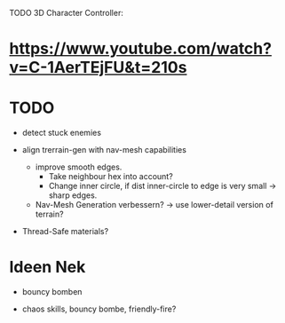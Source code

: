 TODO
3D Character Controller:

# https://www.youtube.com/watch?v=C-1AerTEjFU&t=210s

# TODO

- detect stuck enemies

- align trerrain-gen with nav-mesh capabilities
  - improve smooth edges.
    - Take neighbour hex into account?
    - Change inner circle, if dist inner-circle to edge is very small -> sharp edges.
  - Nav-Mesh Generation verbessern? -> use lower-detail version of terrain?
- Thread-Safe materials?

# Ideen Nek

- bouncy bomben

- chaos skills, bouncy bombe, friendly-fire?
